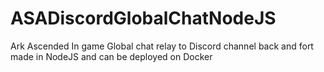 # ASADiscordGlobalChatNodeJS
Ark Ascended In game Global chat relay to Discord channel back and fort made in NodeJS and can be deployed on Docker
